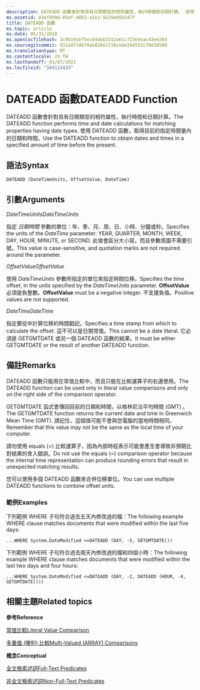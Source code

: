 ```yaml
---
description: DATEADD 函數會針對具有日期類型的相符屬性，執行時間和日期計算。 使用 DATEADD 函數，取得目前的指定時間量內的日期和時間。
ms.assetid: 83ef098d-85ef-4883-a1e1-9229e050247f
title: DATEADD 函數
ms.topic: article
ms.date: 05/31/2018
ms.openlocfilehash: 3c0b193e75ec644eb3312a61c723edeac43ee264
ms.sourcegitcommit: 831e8f3db78ab820e1710cede244553c70e50500
ms.translationtype: MT
ms.contentlocale: zh-TW
ms.lasthandoff: 01/07/2021
ms.locfileid: "104112433"
---
```

# <a name="dateadd-function"></a><span data-ttu-id="17fb1-104">DATEADD 函數</span><span class="sxs-lookup"><span data-stu-id="17fb1-104">DATEADD Function</span></span>

<span data-ttu-id="17fb1-105">DATEADD 函數會針對具有日期類型的相符屬性，執行時間和日期計算。</span><span class="sxs-lookup"><span data-stu-id="17fb1-105">The DATEADD function performs time and date calculations for matching properties having date types.</span></span> <span data-ttu-id="17fb1-106">使用 DATEADD 函數，取得目前的指定時間量內的日期和時間。</span><span class="sxs-lookup"><span data-stu-id="17fb1-106">Use the DATEADD function to obtain dates and times in a specified amount of time before the present.</span></span>

## <a name="syntax"></a><span data-ttu-id="17fb1-107">語法</span><span class="sxs-lookup"><span data-stu-id="17fb1-107">Syntax</span></span>


```
DATEADD (DateTimeUnits, OffsetValue, DateTime)
```



## <a name="arguments"></a><span data-ttu-id="17fb1-108">引數</span><span class="sxs-lookup"><span data-stu-id="17fb1-108">Arguments</span></span>

<span data-ttu-id="17fb1-109">*DateTimeUnits*</span><span class="sxs-lookup"><span data-stu-id="17fb1-109">*DateTimeUnits*</span></span>

<span data-ttu-id="17fb1-110">指定 *日期時間* 參數的單位：年、季、月、周、日、小時、分鐘或秒。</span><span class="sxs-lookup"><span data-stu-id="17fb1-110">Specifies the units of the *DateTime* parameter: YEAR, QUARTER, MONTH, WEEK, DAY, HOUR, MINUTE, or SECOND.</span></span> <span data-ttu-id="17fb1-111">此值會區分大小寫，而且參數周圍不需要引號。</span><span class="sxs-lookup"><span data-stu-id="17fb1-111">This value is case-sensitive, and quotation marks are not required around the parameter.</span></span>

<span data-ttu-id="17fb1-112">*OffsetValue*</span><span class="sxs-lookup"><span data-stu-id="17fb1-112">*OffsetValue*</span></span>

<span data-ttu-id="17fb1-113">使用 *DateTimeUnits* 參數所指定的單位來指定時間位移。</span><span class="sxs-lookup"><span data-stu-id="17fb1-113">Specifies the time offset, in the units specified by the *DateTimeUnits* parameter.</span></span> <span data-ttu-id="17fb1-114">**OffsetValue** 必須是負整數。</span><span class="sxs-lookup"><span data-stu-id="17fb1-114">**OffsetValue** must be a negative integer.</span></span> <span data-ttu-id="17fb1-115">不支援負值。</span><span class="sxs-lookup"><span data-stu-id="17fb1-115">Positive values are not supported.</span></span>

<span data-ttu-id="17fb1-116">*DateTime*</span><span class="sxs-lookup"><span data-stu-id="17fb1-116">*DateTime*</span></span>

<span data-ttu-id="17fb1-117">指定要從中計算位移的時間戳記。</span><span class="sxs-lookup"><span data-stu-id="17fb1-117">Specifies a time stamp from which to calculate the offset.</span></span> <span data-ttu-id="17fb1-118">這不可以是日期常值。</span><span class="sxs-lookup"><span data-stu-id="17fb1-118">This cannot be a date literal.</span></span> <span data-ttu-id="17fb1-119">它必須是 GETGMTDATE 或另一個 DATEADD 函數的結果。</span><span class="sxs-lookup"><span data-stu-id="17fb1-119">It must be either GETGMTDATE or the result of another DATEADD function.</span></span>

## <a name="remarks"></a><span data-ttu-id="17fb1-120">備註</span><span class="sxs-lookup"><span data-stu-id="17fb1-120">Remarks</span></span>

<span data-ttu-id="17fb1-121">DATEADD 函數只能用在常值比較中，而且只能在比較運算子的右邊使用。</span><span class="sxs-lookup"><span data-stu-id="17fb1-121">The DATEADD function can be used only in literal value comparisons and only on the right side of the comparison operator.</span></span>

<span data-ttu-id="17fb1-122">GETGMTDATE 函式會傳回目前的日期和時間，以格林尼治平均時間 (GMT) 。</span><span class="sxs-lookup"><span data-stu-id="17fb1-122">The GETGMTDATE function returns the current date and time in Greenwich Mean Time (GMT).</span></span> <span data-ttu-id="17fb1-123">請記住，這個值可能不會與您電腦的當地時間相同。</span><span class="sxs-lookup"><span data-stu-id="17fb1-123">Remember that this value may not be the same as the local time of your computer.</span></span>

<span data-ttu-id="17fb1-124">請勿使用 equals (=) 比較運算子，因為內部時程表示可能會產生會導致非預期比對結果的舍入錯誤。</span><span class="sxs-lookup"><span data-stu-id="17fb1-124">Do not use the equals (=) comparison operator because the internal time representation can produce rounding errors that result in unexpected matching results.</span></span>

<span data-ttu-id="17fb1-125">您可以使用多個 DATEADD 函數來合併位移單位。</span><span class="sxs-lookup"><span data-stu-id="17fb1-125">You can use multiple DATEADD functions to combine offset units.</span></span>

### <a name="examples"></a><span data-ttu-id="17fb1-126">範例</span><span class="sxs-lookup"><span data-stu-id="17fb1-126">Examples</span></span>

<span data-ttu-id="17fb1-127">下列範例 WHERE 子句符合過去五天內修改過的檔：</span><span class="sxs-lookup"><span data-stu-id="17fb1-127">The following example WHERE clause matches documents that were modified within the last five days:</span></span>


```
...WHERE System.DateModified <=DATEADD (DAY, -5, GETGMTDATE())
```



<span data-ttu-id="17fb1-128">下列範例 WHERE 子句符合過去兩天內修改過的檔和四個小時：</span><span class="sxs-lookup"><span data-stu-id="17fb1-128">The following example WHERE clause matches documents that were modified within the last two days and four hours:</span></span>


```
...WHERE System.DateModified <=DATEADD (DAY, -2, DATEADD (HOUR, -4, GETGMTDATE()))
```



## <a name="related-topics"></a><span data-ttu-id="17fb1-129">相關主題</span><span class="sxs-lookup"><span data-stu-id="17fb1-129">Related topics</span></span>

<dl> <dt>

<span data-ttu-id="17fb1-130">**參考**</span><span class="sxs-lookup"><span data-stu-id="17fb1-130">**Reference**</span></span>
</dt> <dt>

[<span data-ttu-id="17fb1-131">常值比較</span><span class="sxs-lookup"><span data-stu-id="17fb1-131">Literal Value Comparison</span></span>](-search-sql-literalvaluecomparison.md)
</dt> <dt>

[<span data-ttu-id="17fb1-132">多重值 (陣列) 比較</span><span class="sxs-lookup"><span data-stu-id="17fb1-132">Multi-Valued (ARRAY) Comparisons</span></span>](-search-sql-multivaluedcomparisons.md)
</dt> <dt>

<span data-ttu-id="17fb1-133">**概念**</span><span class="sxs-lookup"><span data-stu-id="17fb1-133">**Conceptual**</span></span>
</dt> <dt>

[<span data-ttu-id="17fb1-134">全文檢索述詞</span><span class="sxs-lookup"><span data-stu-id="17fb1-134">Full-Text Predicates</span></span>](-search-sql-fulltextpredicates.md)
</dt> <dt>

[<span data-ttu-id="17fb1-135">非全文檢索述詞</span><span class="sxs-lookup"><span data-stu-id="17fb1-135">Non-Full-Text Predicates</span></span>](-search-sql-nonfulltextpredicates.md)
</dt> </dl>

 

 



